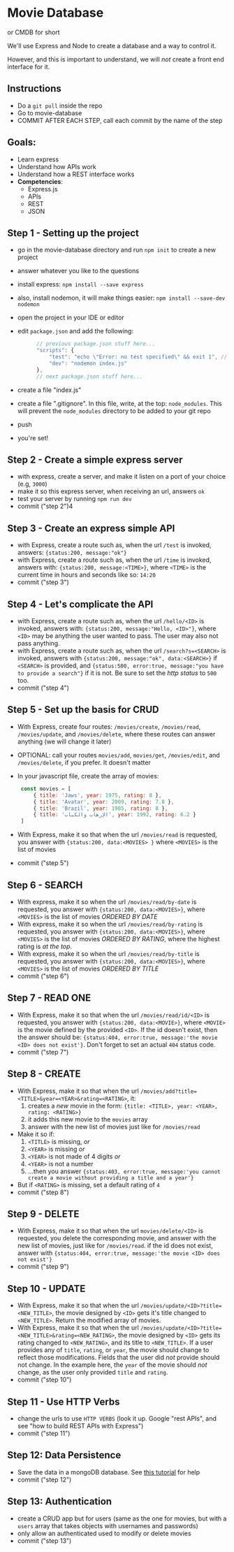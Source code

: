 # Movie Database

or CMDB for short

We'll use Express and Node to create a database and a way to control it.

However, and this is important to understand, we will _not_ create a front end interface for it.

## Instructions

* Do a `git pull` inside the repo
* Go to movie-database
* COMMIT AFTER EACH STEP, call each commit by the name of the step

## Goals:

* Learn express
* Understand how APIs work
* Understand how a REST interface works
* **Competencies**: 
  * Express.js
  * APIs
  * REST
  * JSON

## Step 1 - Setting up the project

* go in the movie-database directory and run `npm init` to create a new project
* answer whatever you like to the questions
* install express: `npm install --save express`
* also, install nodemon, it will make things easier: `npm install --save-dev nodemon`
* open the project in your IDE or editor
* edit `package.json` and add the following:

  ```javascript
        // previous package.json stuff here...
        "scripts": {
            "test": "echo \"Error: no test specified\" && exit 1", // this should be there
            "dev": "nodemon index.js"
        },
        // next package.json stuff here...
  ```

* create a file "index.js"
* create a file ".gitignore". In this file, write, at the top: `node_modules`. This will prevent the `node_modules` directory to be added to your git repo
* push
* you're set!

## Step 2 - Create a simple express server

* with express, create a server, and make it listen on a port of your choice \(e.g, `3000`\)
* make it so this express server, when receiving an url, answers `ok`
* test your server by running `npm run dev`
* commit \("step 2"\)4

## Step 3 - Create an express simple API

* with Express, create a route such as, when the url `/test` is invoked, answers: `{status:200, message:"ok"}`
* with Express, create a route such as, when the url `/time` is invoked, answers with: `{status:200, message:<TIME>}`, where `<TIME>` is the current time in hours and seconds like so: `14:20`
* commit \("step 3"\) 

## Step 4 - Let's complicate the API

* with Express, create a route such as, when the url `/hello/<ID>` is invoked, answers with: `{status:200, message:"Hello, <ID>"}`, where `<ID>` may be anything the user wanted to pass. The user may also not pass anything.
* with Express, create a route such as, when the url `/search?s=<SEARCH>` is invoked, answers with `{status:200, message:"ok", data:<SEARCH>}` if `<SEARCH>` is provided, and `{status:500, error:true, message:"you have to provide a search"}` if it is not. Be sure to set the _http status_ to `500` too.
* commit \("step 4"\) 

## Step 5 - Set up the basis for CRUD

* With Express, create four routes: `/movies/create`, `/movies/read`, `/movies/update`, and `/movies/delete`, where these routes can answer anything \(we will change it later\)
* OPTIONAL: call your routes `movies/add`, `movies/get`, `/movies/edit`, and `/movies/delete`, if you prefer. It doesn't matter
* In your javascript file, create the array of movies:

  ```javascript
   const movies = [
       { title: 'Jaws', year: 1975, rating: 8 },
       { title: 'Avatar', year: 2009, rating: 7.8 },
       { title: 'Brazil', year: 1985, rating: 8 },
       { title: 'الإرهاب والكباب‎', year: 1992, rating: 6.2 }
   ]
  ```

* With Express, make it so that when the url `/movies/read` is requested, you answer with `{status:200, data:<MOVIES> }` where `<MOVIES>` is the list of movies
* commit \("step 5"\) 

## Step 6 - SEARCH

* With express, make it so when the url `/movies/read/by-date` is requested, you answer with `{status:200, data:<MOVIES>}`, where `<MOVIES>` is the list of movies _ORDERED BY DATE_
* With express, make it so when the url `/movies/read/by-rating` is requested, you answer with `{status:200, data:<MOVIES>}`, where `<MOVIES>` is the list of movies _ORDERED BY RATING_, where the highest rating is _at the top_.
* With express, make it so when the url `/movies/read/by-title` is requested, you answer with `{status:200, data:<MOVIES>}`, where `<MOVIES>` is the list of movies _ORDERED BY TITLE_
* commit \("step 6"\) 

## Step 7 - READ ONE

* With Express, make it so that when the url `/movies/read/id/<ID>` is requested, you answer with `{status:200, data:<MOVIE>}`, where `<MOVIE>` is the movie defined by the provided `<ID>`. If the id doesn't exist, then the answer should be: `{status:404, error:true, message:'the movie <ID> does not exist'}`. Don't forget to set an actual `404` status code. 
* commit \("step 7"\) 

## Step 8 - CREATE

* With Express, make it so that when the url `/movies/add?title=<TITLE>&year=<YEAR>&rating=<RATING>`, it:
  1. creates a _new_ movie in the form: `{title: <TITLE>, year: <YEAR>, rating: <RATING>}`
  2. it adds this new movie to the `movies` array
  3. answer with the new list of movies just like for `/movies/read`
* Make it so if:
  1. `<TITLE>` is missing, _or_ 
  2. `<YEAR>` is missing _or_
  3. `<YEAR>` is not made of 4 digits _or_
  4. `<YEAR>` is not a number
  5. ...then you answer `{status:403, error:true, message:'you cannot create a movie without providing a title and a year'}`
* But if `<RATING>` is missing, set a default rating of `4`
* commit \("step 8"\)

## Step 9 - DELETE

* With Express, make it so that when the url `movies/delete/<ID>` is requested, you delete the corresponding movie, and answer with the new list of movies, just like for `/movies/read`. if the id does not exist, answer with `{status:404, error:true, message:'the movie <ID> does not exist'}`
* commit \("step 9"\) 

## Step 10 - UPDATE

* With Express, make it so that when the url `/movies/update/<ID>?title=<NEW_TITLE>`, the movie designed by `<ID>` gets it's title changed to `<NEW_TITLE>`. Return the modified array of movies.
* With Express, make it so that when the url `/movies/update/<ID>?title=<NEW_TITLE>&rating=<NEW_RATING>`, the movie designed by `<ID>` gets its rating changed to `<NEW_RATING>`, and its title to `<NEW_TITLE>`. If a user provides any of `title`, `rating`, or `year`, the movie should change to reflect those modifications. Fields that the user did _not_ provide should not change. In the example here, the `year` of the movie should _not_ change, as the user only provided `title` and `rating`.
* commit \("step 10"\) 

## Step 11 - Use HTTP Verbs

* change the urls to use `HTTP VERBS` \(look it up. Google "rest APIs", and see "how to build REST APIs with Express"\)
* commit \("step 11"\) 

## Step 12: Data Persistence

* Save the data in a mongoDB database. See [this tutorial](https://medium.freecodecamp.org/building-a-simple-node-js-api-in-under-30-minutes-a07ea9e390d2) for help 
* commit \("step 12"\) 

## Step 13: Authentication

* create a CRUD app but for users \(same as the one for movies, but with a `users` array that takes objects with usernames and passwords\)
* only allow an authenticated used to modify or delete movies
* commit \("step 13"\) 

